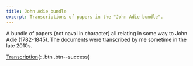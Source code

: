 ```yaml
---
title: John Adie bundle
excerpt: Transcriptions of papers in the "John Adie bundle".
---
```


A bundle of papers (not naval in character) all relating in some way to John Adie (1782-1845). The documents were transcribed by me sometime in the late 2010s.

[Transcription](/assets/genealogy/John-Adie-Bundle.pdf){: .btn .btn--success}
